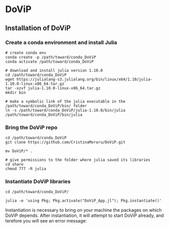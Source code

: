 # DoViP

## Installation  of DoViP

### Create a conda environment and install Julia


```
# create conda env
conda create -p /path/toward/conda_DoViP
conda activate /path/toward/conda_DoViP

# download and install julia version 1.10.0
cd /path/toward/conda_DoViP
wget https://julialang-s3.julialang.org/bin/linux/x64/1.10/julia-1.10.0-linux-x86_64.tar.gz
tar -xzvf julia-1.10.0-linux-x86_64.tar.gz
mkdir bin

# make a symbolic link of the julia executable in the /path/toward/conda_DoViP/bin/ folder
ln -s /path/toward/conda_DoViP/julia-1.10.0/bin/julia /path/toward/conda_DoViP/bin/julia

```


### Bring the DoViP repo

```
cd /path/toward/conda_DoViP
git clone https://github.com/CristinaMoraru/DoViP.git

mv DoViP/* .

# give permissions to the folder where julia saved its libraries
cd share
chmod 777 -R julia
```

### Instantiate DoViP libraries

```
cd /path/toward/conda_DoViP/

julia -e 'using Pkg; Pkg.activate("DoViP_App.jl"); Pkg.instantiate()' 

```
Instantiation is necessary to bring on your machine the packages on which DoViP depends. After instantiation, it will attempt to start DoViP already, and terefore you will see an error message:  